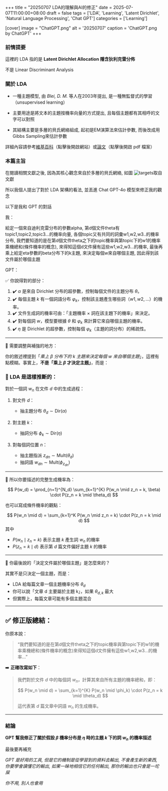 +++
title = "20250707 LDA的理解與AI的修正"
date = 2025-07-07T11:00:00+08:00
draft =  false
tags = ['LDA', 'Learning', 'Latent Dirichlet', 'Natural Language Processing', 'Chat GPT']
categories = ['Learning']

[cover]
    image =  "ChatGPT.png"
    alt = '20250707'
    caption = 'ChatGPT.png by ChatGPT'
+++

### 前情提要

這裡的 LDA 指的是 **Latent Dirichlet Allocation 隱含狄利克雷分佈**

不是 Linear Discriminant Analysis

### 關於 LDA

- 一種主題模型, 由 *Blei, D. M.* 等人在2003年提出, 是一種無監督式的學習（unsupervised learning）

- 主要用途是將文本的主題按機率向量的方式提出, 且每個主題都有其相呼的文字可以對照

- 其結構主要是多層的貝氏網絡組成, 起初是EM演算法來估計參數, 而後改成用Gibbs Sampling來估計參數

詳細內容請參考[維基百科](https://zh.wikipedia.org/zh-tw/%E9%9A%90%E5%90%AB%E7%8B%84%E5%88%A9%E5%85%8B%E9%9B%B7%E5%88%86%E5%B8%83)（點擊後開啟網站）或[論文](https://robotics.stanford.edu/~ang/papers/jair03-lda.pdf)（點擊後開啟 pdf 檔案）

### 本篇主旨

在閱讀相關文獻之後, 因為其核心觀念來自於多層的貝氏網絡, 如圖
![targets](/images/LDA.png)取自文獻

所以我個人提出了對於 LDA 架構的看法, 並丟進 Chat GPT-4o 模型來修正我的觀念

以下是我和 GPT 的對話

我：

給定一個來自迪利克雷分布的參數alpha, 第d個文件theta有topic1,topic2,topic3...的機率向量, 
各個topic又有共同的詞彙w1,w2,w3..的機率分布, 
我們要知道的是在第d個文件theta之下的topic機率與第topic下的w1的機率乘機總和(條件機率的概念),
來得知這個d文件擁有這些w1,w2,w3...的機率, 
最後再乘上給定eta參數的beta分布下的k主題, 來決定每個w來自哪個主題, 
因此得到該文件屬於哪個主題

GPT：

✅ 你說得對的部分：
1. ✔️ $α$ 是來自 Dirichlet 分布的超參數，控制每個文件的主題分布 $θ$。
2. ✔️ 每個主題 $k$ 有一個詞語分布 $φ_k$，控制該主題產生哪些詞（$w1, w2, ...$）的機率。
3. ✔️ 文件生成詞的機率可由：「主題機率 × 詞在該主題下的機率」來決定。
4. ✔️ 對每個詞 $w$，模型要根據 $θ$ 和 $φ_k$ 來計算它來自哪個主題的機率。
5. ✔️ $η$ 是 Dirichlet 的超參數，控制每個 $φ_k$（主題的詞分布）的稀疏性。

---

🔧 需要調整與補強的地方：

你的敘述裡提到「*乘上 $\beta$ 分布下的 $k$ 主題來決定每個 $w$ 來自哪個主題*」，這裡有點模糊。事實上，**不是「乘上 $\beta$ 才決定主題」**，而是：

### 🎯 LDA 是這樣推斷的：

對於一個詞 $w_n$ 在文件 $d$ 中的生成過程：

1. 對文件 $d$：
   * 抽主題分布 $\theta_d \sim \text{Dir}(\alpha)$

2. 對主題 $k$：
   * 抽詞分布 $\phi_k \sim \text{Dir}(\eta)$

3. 對每個詞位置 $n$：
   * 抽主題指派 $z_{dn} \sim \text{Mult}(\theta_d)$
   * 抽詞語 $w_{dn} \sim \text{Mult}(\phi_{z_{dn}})$

---

📐 所以你要描述的完整生成機率為：

$$
P(w_d) = \prod_{n=1}^{N_d} \sum_{k=1}^{K} P(w_n \mid z_n = k, \beta) \cdot P(z_n = k \mid \theta_d)
$$

也可以寫成條件機率的觀點：

$$
P(w_n \mid d) = \sum_{k=1}^K P(w_n \mid z_n = k) \cdot P(z_n = k \mid d)
$$
其中
- $P(w_n \mid z_n = k)$ 表示主題 $k$ 產生詞 $w_n$ 的機率
- $P(z_n = k \mid d)$ 表示第 $d$ 篇文件偏好主題 $k$ 的機率
---

📌 你最後說的「決定文件屬於哪個主題」是怎麼來的？

其實不是只決定一個主題，而是：

* LDA 給每篇文章一個主題機率分布 $\theta_d$
* 你可以說「文章 d 主要屬於主題 k」，如果 $\theta_{d,k}$ 最大
* 但實際上，每篇文章可能有多個主題混合

---

## ✅ 修正版總結：

你原本說：

> “我們要知道的是在第d個文件theta之下的topic機率與第topic下的w1的機率乘機總和(條件機率的概念)來得知這個d文件擁有這些w1,w2,w3...的機率…”

➡️ **正確改寫如下**：

> 我們對於文件 $d$ 中的每個詞 $w_n$，計算其來自所有主題的機率總和，即：
>
> $$
> P(w_n \mid d) = \sum_{k=1}^{K} P(w_n \mid \phi_k) \cdot P(z_n = k \mid \theta_d)
> $$
>
> 這代表第 $d$ 篇文章中詞語 $w_n$ 的生成機率。

---

### 結論

**GPT 幫我修正了關於假設 $\beta$ 機率分布是 $\eta$ 時的主題 $k$ 下的詞 $w_n$ 的機率描述**

最後要再補充

*GPT 是好用的工具, 但是它的機制是從學習到的資料去輸出, 不會產生新的東西, 你要學會讀懂它的輸出, 如果一昧地相信它的任何輸出, 那你的輸出也只會是一坨屎*

*你不用, 別人也會用*
